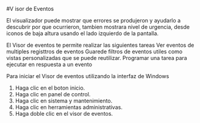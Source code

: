 #V isor de Eventos
	
El visualizador puede mostrar que errores se produjeron y ayudarlo a descubrir por que ocurrieron, tambien mostrara nivel de urgencia,
 desde iconos de baja altura usando el lado izquierdo de la pantalla.

El Visor de eventos te permite realizar las siguientes tareas
Ver eventos de multiples registtros de eventos
Guarede filtros de eventos utiles como vistas personalizadas que
se puede reutilizar.
Programar una tarea para ejecutar en respuesta a un evento
	

Para iniciar el Visor de eventos utilizando la interfaz de Windows

1. Haga clic en el boton inicio.
2. Haga clic en panel de control.
3. Haga clic en sistema y mantenimiento.
4. Haga clic en herramientas administrativas.
5. Haga doble clic en el visor de eventos.
	
	
